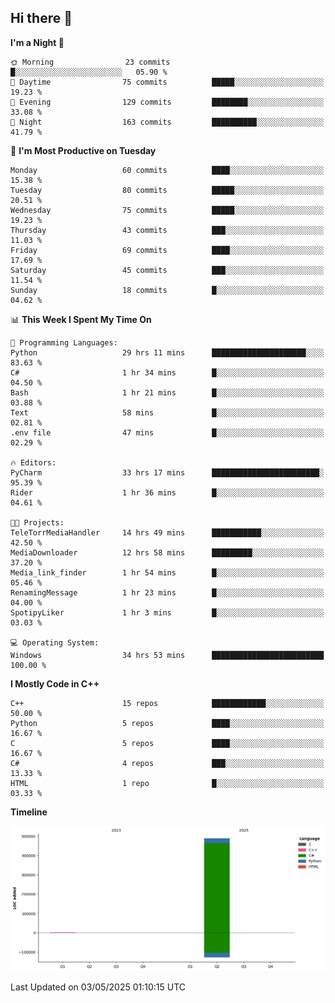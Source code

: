 ## Hi there 👋

<!--
**wxrstvrsn/wxrstvrsn** is a ✨ _special_ ✨ repository because its `README.md` (this file) appears on your GitHub profile.

Here are some ideas to get you started:

- 🔭 I’m currently working on ...
- 🌱 I’m currently learning ...
- 👯 I’m looking to collaborate on ...
- 🤔 I’m looking for help with ...
- 💬 Ask me about ...
- 📫 How to reach me: ...
- 😄 Pronouns: ...
- ⚡ Fun fact: ...
-->
<!--START_SECTION:waka-->
**I'm a Night 🦉** 

```text
🌞 Morning                23 commits          █░░░░░░░░░░░░░░░░░░░░░░░░   05.90 % 
🌆 Daytime                75 commits          █████░░░░░░░░░░░░░░░░░░░░   19.23 % 
🌃 Evening                129 commits         ████████░░░░░░░░░░░░░░░░░   33.08 % 
🌙 Night                  163 commits         ██████████░░░░░░░░░░░░░░░   41.79 % 
```
📅 **I'm Most Productive on Tuesday** 

```text
Monday                   60 commits          ████░░░░░░░░░░░░░░░░░░░░░   15.38 % 
Tuesday                  80 commits          █████░░░░░░░░░░░░░░░░░░░░   20.51 % 
Wednesday                75 commits          █████░░░░░░░░░░░░░░░░░░░░   19.23 % 
Thursday                 43 commits          ███░░░░░░░░░░░░░░░░░░░░░░   11.03 % 
Friday                   69 commits          ████░░░░░░░░░░░░░░░░░░░░░   17.69 % 
Saturday                 45 commits          ███░░░░░░░░░░░░░░░░░░░░░░   11.54 % 
Sunday                   18 commits          █░░░░░░░░░░░░░░░░░░░░░░░░   04.62 % 
```


📊 **This Week I Spent My Time On** 

```text
💬 Programming Languages: 
Python                   29 hrs 11 mins      █████████████████████░░░░   83.63 % 
C#                       1 hr 34 mins        █░░░░░░░░░░░░░░░░░░░░░░░░   04.50 % 
Bash                     1 hr 21 mins        █░░░░░░░░░░░░░░░░░░░░░░░░   03.88 % 
Text                     58 mins             █░░░░░░░░░░░░░░░░░░░░░░░░   02.81 % 
.env file                47 mins             █░░░░░░░░░░░░░░░░░░░░░░░░   02.29 % 

🔥 Editors: 
PyCharm                  33 hrs 17 mins      ████████████████████████░   95.39 % 
Rider                    1 hr 36 mins        █░░░░░░░░░░░░░░░░░░░░░░░░   04.61 % 

🐱‍💻 Projects: 
TeleTorrMediaHandler     14 hrs 49 mins      ███████████░░░░░░░░░░░░░░   42.50 % 
MediaDownloader          12 hrs 58 mins      █████████░░░░░░░░░░░░░░░░   37.20 % 
Media_link_finder        1 hr 54 mins        █░░░░░░░░░░░░░░░░░░░░░░░░   05.46 % 
RenamingMessage          1 hr 23 mins        █░░░░░░░░░░░░░░░░░░░░░░░░   04.00 % 
SpotipyLiker             1 hr 3 mins         █░░░░░░░░░░░░░░░░░░░░░░░░   03.03 % 

💻 Operating System: 
Windows                  34 hrs 53 mins      █████████████████████████   100.00 % 
```

**I Mostly Code in C++** 

```text
C++                      15 repos            ████████████░░░░░░░░░░░░░   50.00 % 
Python                   5 repos             ████░░░░░░░░░░░░░░░░░░░░░   16.67 % 
C                        5 repos             ████░░░░░░░░░░░░░░░░░░░░░   16.67 % 
C#                       4 repos             ███░░░░░░░░░░░░░░░░░░░░░░   13.33 % 
HTML                     1 repo              █░░░░░░░░░░░░░░░░░░░░░░░░   03.33 % 
```



**Timeline**

![Lines of Code chart](https://raw.githubusercontent.com/wxrstvrsn/wxrstvrsn/main/assets/bar_graph.png)


 Last Updated on 03/05/2025 01:10:15 UTC
<!--END_SECTION:waka-->
